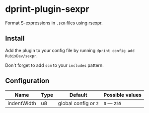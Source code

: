 # dprint-plugin-sexpr

Format S-expressions in `.scm` files using
[rsexpr](https://crates.io/crates/rsexpr).

## Install

Add the plugin to your config file by running
`dprint config add RubixDev/sexpr`.

Don't forget to add `scm` to your `includes` pattern.

## Configuration

| Name        | Type | Default              | Possible values |
| ----------- | ---- | -------------------- | --------------- |
| indentWidth | u8   | global config or `2` | `0` — `255`     |
